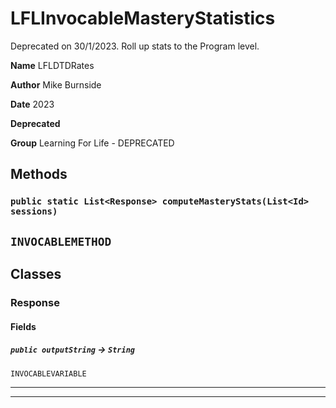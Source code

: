 # LFLInvocableMasteryStatistics

Deprecated on 30/1/2023.
Roll up stats to the Program level.

**Name** LFLDTDRates

**Author** Mike Burnside

**Date** 2023

**Deprecated**

**Group** Learning For Life - DEPRECATED

## Methods

### `public static List<Response> computeMasteryStats(List<Id> sessions)`

## `INVOCABLEMETHOD`

## Classes

### Response

#### Fields

##### `public outputString` → `String`

`INVOCABLEVARIABLE`

---

---
